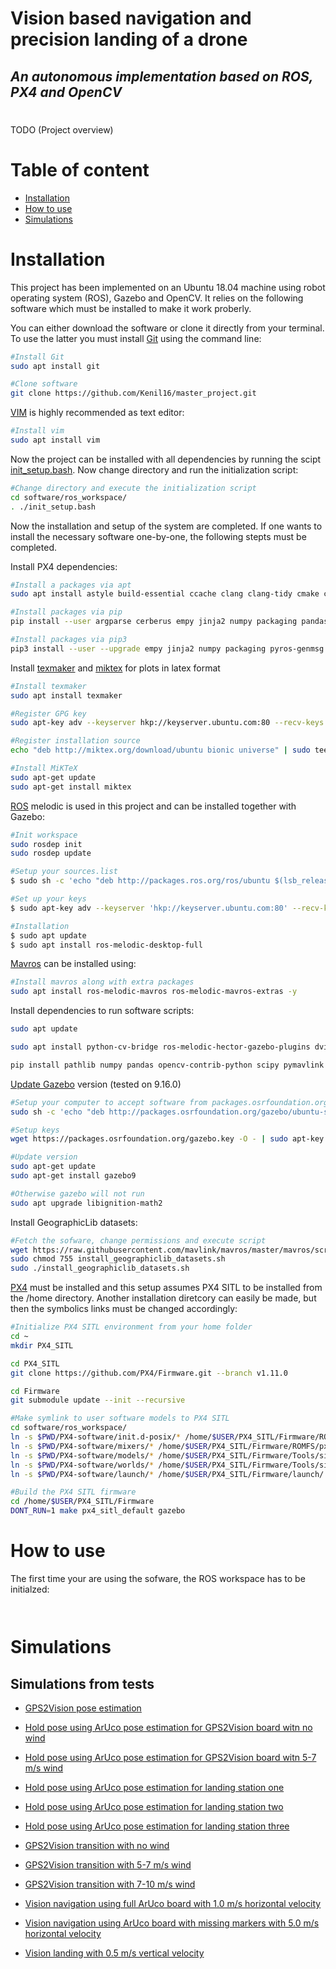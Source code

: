 # Vision based navigation and precision landing of a drone
## _An autonomous implementation based on ROS, PX4 and OpenCV_

<!--
<p align="center">
  <img alt="Light" src="master_report/Figures/px4_autopilot_logo.png" width="20%">
&nbsp; &nbsp; &nbsp; &nbsp; &nbsp; 
  <img alt="Dark" src="master_report/Figures/opencv_logo.png" width="10%">
  &nbsp; &nbsp; &nbsp; &nbsp; &nbsp; 
  <img alt="Dark" src="master_report/Figures/ros_gazebo_logo.png" width="30%">
</p>
-->

#
TODO (Project overview)

# Table of content
- [Installation](#Installation)
- [How to use](#How-to-use)
- [Simulations](#Simulations)

# Installation
This project has been implemented on an Ubuntu 18.04 machine using robot operating system (ROS), Gazebo and OpenCV. It relies on the following software which must be installed to make it work proberly.  

You can either download the software or clone it directly from your terminal. To use the latter you must install [Git](https://git-scm.com) using the command line:
```bash
#Install Git
sudo apt install git

#Clone software
git clone https://github.com/Kenil16/master_project.git
```

[VIM](https://www.vim.org/) is highly recommended as text editor:
```bash
#Install vim
sudo apt install vim
```

Now the project can be installed with all dependencies by running the scipt [init_setup.bash](https://github.com/Kenil16/master_project/blob/master/software/ros_workspace/init_setup.bash). Now change directory and run the initialization script: 
```bash
#Change directory and execute the initialization script
cd software/ros_workspace/
. ./init_setup.bash
```

Now the installation and setup of the system are completed. If one wants to install the necessary software one-by-one, the following stepts must be completed.

Install PX4 dependencies:
```bash
#Install a packages via apt 
sudo apt install astyle build-essential ccache clang clang-tidy cmake cppcheck doxygen file g++ gcc gdb git lcov make ninja-build python3 python3-dev python3-pip python3-setuptools python3-wheel rsync shellcheck unzip xsltproc zip libeigen3-dev libopencv-dev libroscpp-dev protobuf-compiler python-pip python3-pip ninja-build gstreamer1.0-plugins-bad gstreamer1.0-plugins-base gstreamer10-plugins-good gstreamer1.0-plugins-ugly libgstreamer-plugins-base1.0-dev libgstrtspserver-1.0-dev xvfb python-rosdep2

#Install packages via pip
pip install --user argparse cerberus empy jinja2 numpy packaging pandas psutil pygments pyros-genmsg pyserial pyulog pyyaml setuptools six toml wheel rosdep

#Install packages via pip3
pip3 install --user --upgrade empy jinja2 numpy packaging pyros-genmsg toml pyyaml pymavlink
```

Install [texmaker](https://www.xm1math.net/texmaker/) and [miktex](https://miktex.org/howto/install-miktex-unx) for plots in latex format 
```bash
#Install texmaker
sudo apt install texmaker

#Register GPG key
sudo apt-key adv --keyserver hkp://keyserver.ubuntu.com:80 --recv-keys D6BC243565B2087BC3F897C9277A7293F59E4889

#Register installation source
echo "deb http://miktex.org/download/ubuntu bionic universe" | sudo tee /etc/apt/sources.list.d/miktex.list

#Install MiKTeX
sudo apt-get update
sudo apt-get install miktex
```

[ROS](http://wiki.ros.org/Installation/Ubuntu) melodic is used in this project and can be installed together with Gazebo:
```bash
#Init workspace
sudo rosdep init
sudo rosdep update

#Setup your sources.list
$ sudo sh -c 'echo "deb http://packages.ros.org/ros/ubuntu $(lsb_release -sc) main" > /etc/apt/sources.list.d/ros-latest.list'

#Set up your keys
$ sudo apt-key adv --keyserver 'hkp://keyserver.ubuntu.com:80' --recv-key C1CF6E31E6BADE8868B172B4F42ED6FBAB17C654

#Installation
$ sudo apt update
$ sudo apt install ros-melodic-desktop-full
```

[Mavros](http://wiki.ros.org/mavros) can be installed using:
```bash
#Install mavros along with extra packages
sudo apt install ros-melodic-mavros ros-melodic-mavros-extras -y
```

Install dependencies to run software scripts:
```bash
sudo apt update

sudo apt install python-cv-bridge ros-melodic-hector-gazebo-plugins dvipng

pip install pathlib numpy pandas opencv-contrib-python scipy pymavlink matplotlib
```

[Update Gazebo](http://gazebosim.org/tutorials?cat=install&tut=install_ubuntu&ver=9.0) version (tested on 9.16.0)
```bash
#Setup your computer to accept software from packages.osrfoundation.org.
sudo sh -c 'echo "deb http://packages.osrfoundation.org/gazebo/ubuntu-stable `lsb_release -cs` main" > /etc/apt/sources.list.d/gazebo-stable.list'

#Setup keys
wget https://packages.osrfoundation.org/gazebo.key -O - | sudo apt-key add -

#Update version
sudo apt-get update
sudo apt-get install gazebo9

#Otherwise gazebo will not run
sudo apt upgrade libignition-math2
```

Install GeographicLib datasets:
```bash
#Fetch the sofware, change permissions and execute script 
wget https://raw.githubusercontent.com/mavlink/mavros/master/mavros/scripts/install_geographiclib_datasets.sh
sudo chmod 755 install_geographiclib_datasets.sh
sudo ./install_geographiclib_datasets.sh
```

[PX4](https://docs.px4.io/master/en/dev_setup/dev_env_linux_ubuntu.html) must be installed and this setup assumes PX4 SITL to be installed from the /home directory. Another installation diretcory can easily be made, but then the symbolics links must be changed accordingly:
```bash
#Initialize PX4 SITL environment from your home folder
cd ~
mkdir PX4_SITL

cd PX4_SITL
git clone https://github.com/PX4/Firmware.git --branch v1.11.0

cd Firmware
git submodule update --init --recursive

#Make symlink to user software models to PX4 SITL
cd software/ros_workspace/
ln -s $PWD/PX4-software/init.d-posix/* /home/$USER/PX4_SITL/Firmware/ROMFS/px4fmu_common/init.d-posix/
ln -s $PWD/PX4-software/mixers/* /home/$USER/PX4_SITL/Firmware/ROMFS/px4fmu_common/mixers/
ln -s $PWD/PX4-software/models/* /home/$USER/PX4_SITL/Firmware/Tools/sitl_gazebo/models/
ln -s $PWD/PX4-software/worlds/* /home/$USER/PX4_SITL/Firmware/Tools/sitl_gazebo/worlds/
ln -s $PWD/PX4-software/launch/* /home/$USER/PX4_SITL/Firmware/launch/

#Build the PX4 SITL firmware
cd /home/$USER/PX4_SITL/Firmware
DONT_RUN=1 make px4_sitl_default gazebo
```

# How to use
The first time your are using the sofware, the ROS workspace has to be initialzed:
```bash



```

# Simulations 

## Simulations from tests 
  - [GPS2Vision pose estimation](https://github.com/Kenil16/master_project/tree/master/test_videos/analyse_GPS2Vision_aruco_pose_estimation)

  - [Hold pose using ArUco pose estimation for GPS2Vision board witn no wind](https://github.com/Kenil16/master_project/tree/master/test_videos/analyse_hold_pose_using_aruco_pose_estimation_gps2vision_noWind)

  - [Hold pose using ArUco pose estimation for GPS2Vision board witn 5-7 m/s wind](https://github.com/Kenil16/master_project/tree/master/test_videos/analyse_hold_pose_using_aruco_pose_estimation_gps2vision_5-7ms_wind)

  - [Hold pose using ArUco pose estimation for landing station one](https://github.com/Kenil16/master_project/tree/master/test_videos/analyse_hold_pose_using_aruco_pose_estimation_landing_station1)

  - [Hold pose using ArUco pose estimation for landing station two](https://github.com/Kenil16/master_project/tree/master/test_videos/analyse_hold_pose_using_aruco_pose_estimation_landing_station2)

  - [Hold pose using ArUco pose estimation for landing station three](https://github.com/Kenil16/master_project/tree/master/test_videos/analyse_hold_pose_using_aruco_pose_estimation_landing_station3)

  - [GPS2Vision transition with no wind](https://github.com/Kenil16/master_project/tree/master/test_videos/analyse_gps2vision_noWind)

  - [GPS2Vision transition with 5-7 m/s wind](https://github.com/Kenil16/master_project/tree/master/test_videos/analyse_gps2vision_5-7ms_wind)

  - [GPS2Vision transition with 7-10 m/s wind](https://github.com/Kenil16/master_project/tree/master/test_videos/analyse_gps2vision_7-10ms_wind)

  - [Vision navigation using full ArUco board with 1.0 m/s horizontal velocity](https://github.com/Kenil16/master_project/tree/master/test_videos/vision_navigation_full_marker_board_vel_1.0)

  - [Vision navigation using ArUco board with missing markers with 5.0 m/s horizontal velocity](https://github.com/Kenil16/master_project/tree/master/test_videos/vision_navigation_one_pattern_board_missing_markers_wear_vel_5.0)

  - [Vision landing with 0.5 m/s vertical velocity](https://github.com/Kenil16/master_project/tree/master/test_videos/vision_landing_precision_and_accuracy_vertical_vel_0.5_max_error_0.05)
